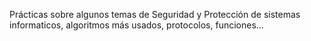 Prácticas sobre algunos temas de Seguridad y Protección de sistemas informaticos, algoritmos más usados, protocolos, funciones...
